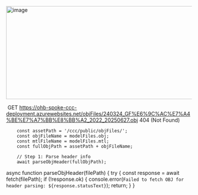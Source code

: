 <img width="1025" height="252" alt="image" src="https://github.com/user-attachments/assets/16fd9875-516a-4edf-bab0-b52838ebd12c" />

﻿
 GET https://ohb-spoke-ccc-deployment.azurewebsites.net/objFiles/240324_GF%E6%9C%AC%E7%A4%BE%E7%A7%BB%E8%BB%A2_2022_20250627.obj 404 (Not Found)

        const assetPath = '/ccc/public/objFiles/';
        const objFileName = modelFiles.obj;
        const mtlFileName = modelFiles.mtl;
        const fullObjPath = assetPath + objFileName;

        // Step 1: Parse header info
        await parseObjHeader(fullObjPath);

async function parseObjHeader(filePath) {
    try {
        const response = await fetch(filePath);
        if (!response.ok) {
            console.error(`Failed to fetch OBJ for header parsing: ${response.statusText}`);
            return;
        }
}
